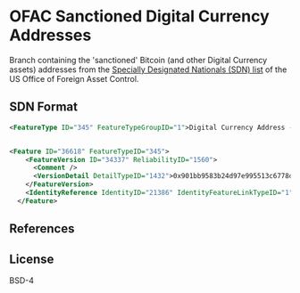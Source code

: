 # OFAC Sanctioned Digital Currency Addresses

Branch containing the 'sanctioned' Bitcoin (and other Digital Currency assets)
addresses from the [Specially Designated Nationals (SDN) list][1] of the US
Office of Foreign Asset Control.

## SDN Format 

```xml
<FeatureType ID="345" FeatureTypeGroupID="1">Digital Currency Address - ETH</FeatureType>


<Feature ID="36618" FeatureTypeID="345">
    <FeatureVersion ID="34337" ReliabilityID="1560">
      <Comment />
      <VersionDetail DetailTypeID="1432">0x901bb9583b24d97e995513c6778dc6888ab6870e</VersionDetail>
    </FeatureVersion>
    <IdentityReference IdentityID="21386" IdentityFeatureLinkTypeID="1" />
  </Feature>
```

## References

[1]: https://home.treasury.gov/policy-issues/financial-sanctions/specially-designated-nationals-and-blocked-persons-list-sdn-human-readable-lists

## License

BSD-4
